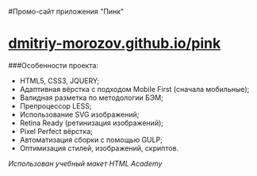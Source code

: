 #Промо-сайт приложения "Пинк"
# [dmitriy-morozov.github.io/pink](https://dmitriy-morozov.github.io/pink)

###Особенности проекта:
* HTML5, CSS3, JQUERY;
* Адаптивная вёрстка с подходом Mobile First (сначала мобильные);
* Валидная разметка по методологии БЭМ;
* Препроцессор LESS; 
* Использование SVG изображений;
* Retina Ready (ретинизация изображений);
* Pixel Perfect вёрстка;
* Автоматизация сборки с помощью GULP;
* Оптимизация стилей, изображений, скриптов. 



_Использован учебный макет HTML Academy_

